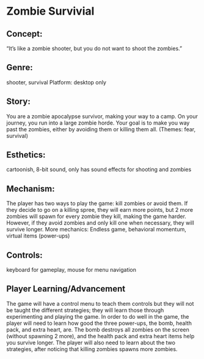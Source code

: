# Zombie Survivial
## Concept: 
“It’s like a zombie shooter, but you do not want to shoot the zombies.”
## Genre: 
shooter, survival
Platform: 
desktop only
## Story: 
You are a zombie apocalypse survivor, making your way to a camp. On your journey, you run into a large zombie horde. Your goal is to make you way past the zombies, either by avoiding them or killing them all. (Themes: fear, survival) 
## Esthetics: 
cartoonish, 8-bit sound, only has sound effects for shooting and zombies

## Mechanism: 
The player has two ways to play the game: kill zombies or avoid them. If they decide to go on a killing spree, they will earn more points, but 2 more zombies will spawn for every zombie they kill, making the game harder. However, if they avoid zombies and only kill one when necessary, they will survive longer.
More mechanics: Endless game, behavioral momentum, virtual items (power-ups)

## Controls: 
keyboard for gameplay, mouse for menu navigation
## Player Learning/Advancement
The game will have a control menu to teach them controls but they will not be taught the different strategies; they will learn those through experimenting and playing the game.
In order to do well in the game, the player will need to learn how good the three power-ups, the bomb, health pack, and extra heart, are. The bomb destroys all zombies on the screen (without spawning 2 more), and the health pack and extra heart items help you survive longer. The player will also need to learn about the two strategies, after noticing that killing zombies spawns more zombies.
